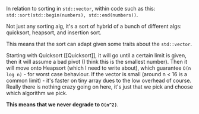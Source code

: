 In relation to sorting in `std::vector`, within code such as this: `std::sort(std::begin(numbers), std::end(numbers))`. 

Not just any sorting alg, it's a sort of hybrid of a bunch of different algs: quicksort, heapsort, and insertion sort.

This means that the sort can adapt given some traits about the `std::vector`. 

Starting with Quicksort [[Quicksort]], it will go until a certain limit is given, then it will assume a bad pivot (I think this is the smallest number). 
Then it will move onto Heapsort  (which I need to write about), which guarantee `O(n log n)` - for worst case behaviour. 
If the vector is small (around n < 16 is a common limit) - it's faster on tiny array dues to the low overhead of course. 
Really there is nothing crazy going on here, it's just that we pick and choose which algorithm we pick. 

**This means that we never degrade to `O(n^2)`**. 

